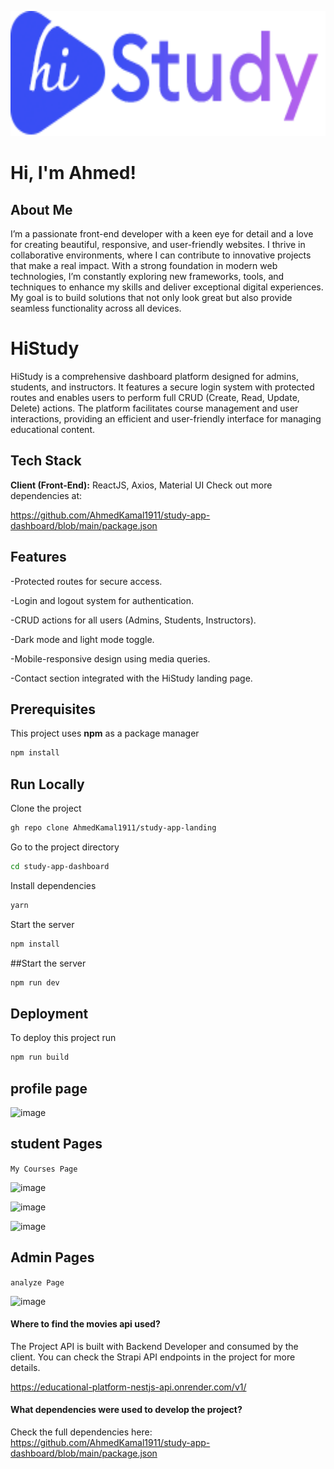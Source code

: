 <p align="center">
    <img  src="https://github.com/AhmedKamal1911/study-app-landing/blob/main/src/assets/images/logo.png" height="200"/>
</p>



# Hi, I'm Ahmed! 


##  About Me

I’m a passionate front-end developer with a keen eye for detail and a love for creating beautiful, responsive, and user-friendly websites. I thrive in collaborative environments, where I can contribute to innovative projects that make a real impact. With a strong foundation in modern web technologies, I’m constantly exploring new frameworks, tools, and techniques to enhance my skills and deliver exceptional digital experiences. My goal is to build solutions that not only look great but also provide seamless functionality across all devices.


# HiStudy

HiStudy is a comprehensive dashboard platform designed for admins, students, and instructors. It features a secure login system with protected routes and enables users to perform full CRUD (Create, Read, Update, Delete) actions. The platform facilitates course management and user interactions, providing an efficient and user-friendly interface for managing educational content.


## Tech Stack

**Client (Front-End):** ReactJS, Axios, Material UI 
Check out more dependencies at: 

https://github.com/AhmedKamal1911/study-app-dashboard/blob/main/package.json


## Features

-Protected routes for secure access.

-Login and logout system for authentication.

-CRUD actions for all users (Admins, Students, Instructors).

-Dark mode and light mode toggle.

-Mobile-responsive design using media queries.

-Contact section integrated with the HiStudy landing page.


## Prerequisites
This project uses **npm** as a package manager

```bash
npm install

```
## Run Locally

Clone the project

```bash
gh repo clone AhmedKamal1911/study-app-landing
```

Go to the project directory

```bash
cd study-app-dashboard
```

Install dependencies

```bash
yarn
```

Start the server

```bash
npm install

```
##Start the server

```bash
npm run dev

```


## Deployment

To deploy this project run

```bash
npm run build

```
## profile page

![image](https://github.com/user-attachments/assets/a617f0f6-ffa6-455d-84a6-1b378f0d369f)


## student Pages

`My Courses Page`

![image](https://github.com/user-attachments/assets/f287e190-f28e-4449-a26d-73e53aad0e29)


![image](https://github.com/user-attachments/assets/fd77bd1c-00d2-48ea-8fb2-03a09b125450)

![image](https://github.com/user-attachments/assets/9b6eced3-35bb-41e5-a3c6-7854629ff706)

## Admin Pages

`analyze Page`

![image](https://github.com/user-attachments/assets/0da683d4-f0ec-4150-af2d-683cc7bca046)



#### Where to find the movies api used?

The Project API is built with Backend Developer and consumed by the client. You can check the Strapi API endpoints in the project for more details.

https://educational-platform-nestjs-api.onrender.com/v1/

#### What dependencies were used to develop the project?

Check the full dependencies here: 
https://github.com/AhmedKamal1911/study-app-dashboard/blob/main/package.json


